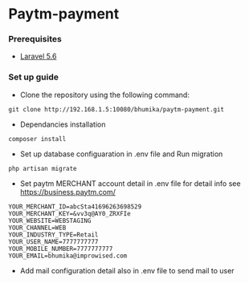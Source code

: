 Paytm-payment
=====================

### Prerequisites

* [Laravel 5.6](http://laravel.com/)


### Set up guide

* Clone the repository using the following command:

```
git clone http://192.168.1.5:10080/bhumika/paytm-payment.git
```

* Dependancies installation

```
composer install
```

* Set up database configuaration in .env file and Run migration

```
php artisan migrate
```

* Set paytm MERCHANT account detail in .env file for detail info see https://business.paytm.com/

```
YOUR_MERCHANT_ID=abcSta41696263698529
YOUR_MERCHANT_KEY=&vv3q@AY0_ZRXFIe
YOUR_WEBSITE=WEBSTAGING
YOUR_CHANNEL=WEB
YOUR_INDUSTRY_TYPE=Retail
YOUR_USER_NAME=7777777777
YOUR_MOBILE_NUMBER=7777777777
YOUR_EMAIL=bhumika@improwised.com
```

* Add mail configuration detail also in .env file to send mail to user


